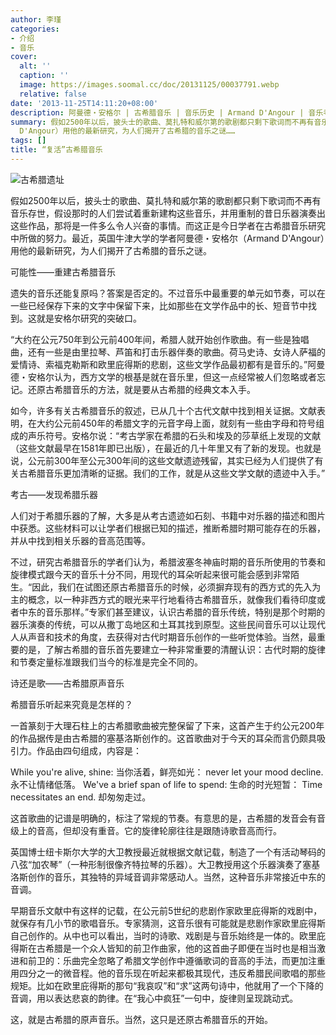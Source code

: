 ```yaml
---
author: 李瑾
categories:
- 介绍
- 音乐
cover:
  alt: ''
  caption: ''
  image: https://images.soomal.cc/doc/20131125/00037791.webp
  relative: false
date: '2013-11-25T14:11:20+08:00'
description: 阿曼德・安格尔 | 古希腊音乐 | 音乐历史 | Armand D'Angour | 音乐考古 | 源自：音乐周报 | 版权：转载 |  平均/总评分：10.00/20
summary: 假如2500年以后，披头士的歌曲、莫扎特和威尔第的歌剧都只剩下歌词而不再有音乐存世，假设那时的人们尝试着重新建构这些音乐，并用重制的昔日乐器演奏出这些作品，那将是一件多么令人兴奋的事情。而这正是今日学者在古希腊音乐研究中所做的努力。最近，英国牛津大学的学者阿曼德・安格尔（Armand
  D'Angour）用他的最新研究，为人们揭开了古希腊的音乐之谜……
tags: []
title: “复活”古希腊音乐
---
```


![古希腊遗址](https://images.soomal.cc/doc/20131125/00037791.webp)





假如2500年以后，披头士的歌曲、莫扎特和威尔第的歌剧都只剩下歌词而不再有音乐存世，假设那时的人们尝试着重新建构这些音乐，并用重制的昔日乐器演奏出这些作品，那将是一件多么令人兴奋的事情。而这正是今日学者在古希腊音乐研究中所做的努力。最近，英国牛津大学的学者阿曼德・安格尔（Armand D'Angour）用他的最新研究，为人们揭开了古希腊的音乐之谜。

可能性――重建古希腊音乐

遗失的音乐还能复原吗？答案是否定的。不过音乐中最重要的单元如节奏，可以在一些已经保存下来的文字中保留下来，比如那些在文学作品中的长、短音节中找到。这就是安格尔研究的突破口。

“大约在公元750年到公元前400年间，希腊人就开始创作歌曲。有一些是独唱曲，还有一些是由里拉琴、芦笛和打击乐器伴奏的歌曲。荷马史诗、女诗人萨福的爱情诗、索福克勒斯和欧里庇得斯的悲剧，这些文学作品最初都有是音乐的。”阿曼德・安格尔认为，西方文学的根基是就在音乐里，但这一点经常被人们忽略或者忘记。还原古希腊音乐的方法，就是要从古希腊的经典文本入手。

如今，许多有关古希腊音乐的叙述，已从几十个古代文献中找到相关证据。文献表明，在大约公元前450年的希腊文字的元音字母上面，就刻有一些由字母和符号组成的声乐符号。安格尔说：“考古学家在希腊的石头和埃及的莎草纸上发现的文献（这些文献最早在1581年即已出版），在最近的几十年里又有了新的发现。也就是说，公元前300年至公元300年间的这些文献遗迹残留，其实已经为人们提供了有关古希腊音乐更加清晰的证据。我们的工作，就是从这些文学文献的遗迹中入手。”

考古――发现希腊乐器

人们对于希腊乐器的了解，大多是从考古遗迹如石刻、书籍中对乐器的描述和图片中获悉。这些材料可以让学者们根据已知的描述，推断希腊时期可能存在的乐器，并从中找到相关乐器的音高范围等。

不过，研究古希腊音乐的学者们认为，希腊波塞冬神庙时期的音乐所使用的节奏和旋律模式跟今天的音乐十分不同，用现代的耳朵听起来很可能会感到非常陌生。“因此，我们在试图还原古希腊音乐的时候，必须摒弃现有的西方式的先入为主的概念，以一种非西方式的眼光来平行地看待古希腊音乐，就像我们看待印度或者中东的音乐那样。”专家们甚至建议，认识古希腊的音乐传统，特别是那个时期的器乐演奏的传统，可以从撒丁岛地区和土耳其找到原型。这些民间音乐可以让现代人从声音和技术的角度，去获得对古代时期音乐创作的一些听觉体验。当然，最重要的是，了解古希腊的音乐首先要建立一种非常重要的清醒认识：古代时期的旋律和节奏定量标准跟我们当今的标准是完全不同的。

诗还是歌――古希腊原声音乐

希腊音乐听起来究竟是怎样的？

一首篆刻于大理石柱上的古希腊歌曲被完整保留了下来，这首产生于约公元200年的作品据传是由古希腊的塞基洛斯创作的。这首歌曲对于今天的耳朵而言仍颇具吸引力。作品由四句组成，内容是：

While you're alive, shine: 当你活着，鲜亮如光：
never let your mood decline. 永不让情绪低落。
We've a brief span of life to spend:  生命的时光短暂：
Time necessitates an end. 却匆匆走过。

这首歌曲的记谱是明确的，标注了常规的节奏。有意思的是，古希腊的发音会有音级上的音高，但却没有重音。它的旋律轮廓往往是跟随诗歌音高而行。

英国博士纽卡斯尔大学的大卫教授最近就根据文献记载，制造了一个有活动琴码的八弦“加农琴”（一种形制很像齐特拉琴的乐器）。大卫教授用这个乐器演奏了塞基洛斯创作的音乐，其独特的异域音调非常感动人。当然，这种音乐非常接近中东的音调。

早期音乐文献中有这样的记载，在公元前5世纪的悲剧作家欧里庇得斯的戏剧中，就保存有几小节的歌唱音乐。专家猜测，这音乐很有可能就是悲剧作家欧里庇得斯自己创作的。从中也可以看出，当时的诗歌、戏剧是与音乐始终是一体的。欧里庇得斯在古希腊是一个众人皆知的前卫作曲家，他的这首曲子即便在当时也是相当激进和前卫的：乐曲完全忽略了希腊文学创作中遵循歌词的音高的手法，而更加注重用四分之一的微音程。他的音乐现在听起来都极其现代，违反希腊民间歌唱的那些规矩。比如在欧里庇得斯的那句“我哀叹”和“求”这两句诗中，他就用了一个下降的音调，用以表达悲哀的韵律。在“我心中疯狂”一句中，旋律则呈现跳动式。

这，就是古希腊的原声音乐。当然，这只是还原古希腊音乐的开始。